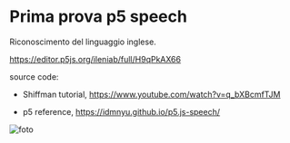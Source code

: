 # Prima prova p5 speech

Riconoscimento del linguaggio inglese.

https://editor.p5js.org/ileniab/full/H9qPkAX66

source code: 

- Shiffman tutorial, https://www.youtube.com/watch?v=q_bXBcmfTJM 

- p5 reference, https://idmnyu.github.io/p5.js-speech/

![foto](https://github.com/ileniab/archive/blob/master/ileniab/INVISIBLE/5.Prove_algoritmi/Prova_SPEECH/prova_speech_eng.png)
